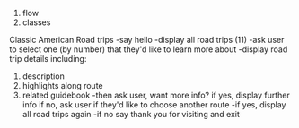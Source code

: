 1. flow
2. classes



Classic American Road trips
-say hello
-display all road trips (11)
-ask user to select one (by number) that they'd like to learn more about
-display road trip details including:
  1. description
  2. highlights along route
  3. related guidebook
-then ask user, want more info?
  if yes, display further info
  if no, ask user if they'd like to choose another route
    -if yes, display all road trips again
    -if no say thank you for visiting and exit
